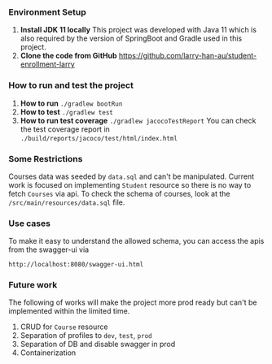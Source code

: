 ### Environment Setup

1. **Install JDK 11 locally** This project was developed with Java 11 which is also required by the version of 
SpringBoot and Gradle used in this project.
2. **Clone the code from GitHub** https://github.com/larry-han-au/student-enrollment-larry

### How to run and test the project

1. **How to run**  `./gradlew bootRun`
2. **How to test**  `./gradlew test`
3. **How to run test coverage** `./gradlew jacocoTestReport` You can check the test coverage report
in `./build/reports/jacoco/test/html/index.html`

### Some Restrictions 

Courses data was seeded by `data.sql` and can't be manipulated. Current work is focused on implementing `Student`
resource so there is no way to fetch `Courses` via api. To check the schema of courses, look at the
`/src/main/resources/data.sql` file.

### Use cases

To make it easy to understand the allowed schema, you can access the apis from the swagger-ui via

`http://localhost:8080/swagger-ui.html`

### Future work

The following of works will make the project more prod ready but can't be implemented within the limited time.

1. CRUD for `Course` resource
2. Separation of profiles to `dev`, `test`, `prod`
3. Separation of DB and disable swagger in prod
4. Containerization